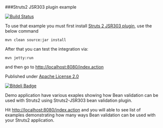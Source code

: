 ###Struts2 JSR303 plugin example

[![Build Status](https://travis-ci.org/lukaszlenart/struts2-jsr303-example.png?branch=master)](https://travis-ci.org/lukaszlenart/struts2-jsr303-example)

To use that example you must first install [Struts 2 JSR303 plugin](https://github.com/umeshawasthi/jsr303-validator-plugin),
use the below command

    mvn clean source:jar install
    
After that you can test the integration via:

    mvn jetty:run

and then go to [http://localhost:8080/index.action](http://localhost:8080/index.action)


Published under [Apache License 2.0](http://www.apache.org/licenses/LICENSE-2.0.html)


[![Bitdeli Badge](https://d2weczhvl823v0.cloudfront.net/lukaszlenart/struts2-jsr303-example/trend.png)](https://bitdeli.com/free "Bitdeli Badge")


Demo application have various exaples showing how Bean validation can be used with Struts2 using Struts2-JSR303 bean validation 
plugin.


Hit [http://localhost:8080/index.action](http://localhost:8080/index.action) and you will able to see list of examples demonstrating 
how many ways Bean validation can be used with your Struts2 application.
